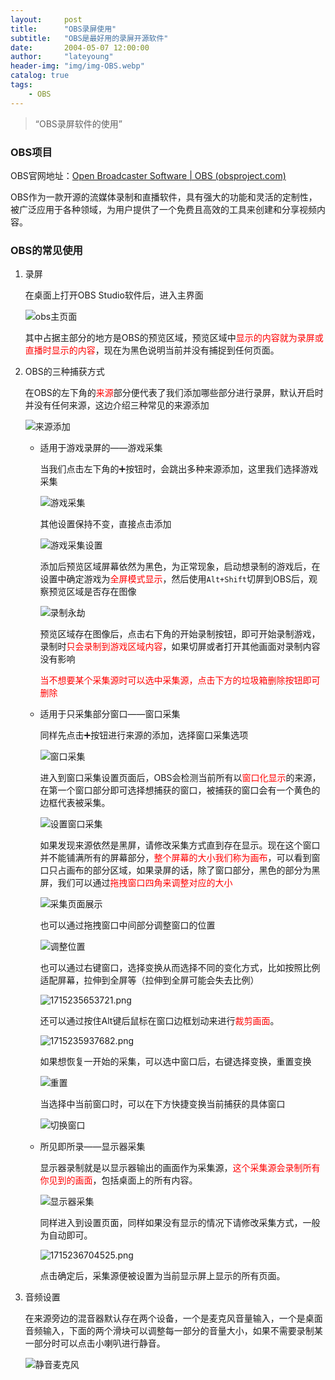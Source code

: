 ```yaml
---
layout:     post
title:      "OBS录屏使用"
subtitle:   "OBS是最好用的录屏开源软件"
date:       2004-05-07 12:00:00
author:     "lateyoung"
header-img: "img/img-OBS.webp"
catalog: true
tags:
    - OBS
---
```

> “OBS录屏软件的使用”

### OBS项目

OBS官网地址：[Open Broadcaster Software | OBS (obsproject.com)](https://obsproject.com/)

OBS作为一款开源的流媒体录制和直播软件，具有强大的功能和灵活的定制性，被广泛应用于各种领域，为用户提供了一个免费且高效的工具来创建和分享视频内容。



### OBS的常见使用

1. 录屏

   在桌面上打开OBS Studio软件后，进入主界面

   ![obs主页面](https://img2.imgtp.com/2024/05/09/GrGVKxFI.png)

   其中占据主部分的地方是OBS的预览区域，预览区域中<font color="red">显示的内容就为录屏或直播时显示的内容</font>，现在为黑色说明当前并没有捕捉到任何页面。

2. OBS的三种捕获方式

   在OBS的左下角的<font color="red">来源</font>部分便代表了我们添加哪些部分进行录屏，默认开启时并没有任何来源，这边介绍三种常见的来源添加

   ![来源添加](https://img2.imgtp.com/2024/05/09/p2yq5e1L.png)

   - 适用于游戏录屏的——游戏采集

     当我们点击左下角的➕按钮时，会跳出多种来源添加，这里我们选择游戏采集

     ![游戏采集](https://img2.imgtp.com/2024/05/09/WhnQOs5c.png)

     其他设置保持不变，直接点击添加

     ![游戏采集设置](https://img2.imgtp.com/2024/05/09/kmqcHva4.png)

     添加后预览区域屏幕依然为黑色，为正常现象，启动想录制的游戏后，在设置中确定游戏为<font color="red">全屏模式显示</font>，然后使用`Alt+Shift`切屏到OBS后，观察预览区域是否存在图像

     ![录制永劫](https://img2.imgtp.com/2024/05/09/EU1dFpHw.png)

     预览区域存在图像后，点击右下角的开始录制按钮，即可开始录制游戏，录制时<font color="red">只会录制到游戏区域内容</font>，如果切屏或者打开其他画面对录制内容没有影响

     <font color="red">当不想要某个采集源时可以选中采集源，点击下方的垃圾箱删除按钮即可删除</font>

   - 适用于只采集部分窗口——窗口采集

     同样先点击➕按钮进行来源的添加，选择窗口采集选项

     ![窗口采集](https://img2.imgtp.com/2024/05/09/uORt7Alm.png)

     进入到窗口采集设置页面后，OBS会检测当前所有以<font color="red">窗口化显示</font>的来源，在第一个窗口部分即可选择想捕获的窗口，被捕获的窗口会有一个黄色的边框代表被采集。

     ![设置窗口采集](https://img2.imgtp.com/2024/05/09/vwexMuZB.png)

     如果发现来源依然是黑屏，请修改采集方式直到存在显示。现在这个窗口并不能铺满所有的屏幕部分，<font color="red">整个屏幕的大小我们称为画布</font>，可以看到窗口只占画布的部分区域，如果录屏的话，除了窗口部分，黑色的部分为黑屏，我们可以通过<font color="red">拖拽窗口四角来调整对应的大小</font>

     ![采集页面展示](https://img2.imgtp.com/2024/05/09/j02rt0Ly.png)

     也可以通过拖拽窗口中间部分调整窗口的位置

     ![调整位置](https://img2.imgtp.com/2024/05/09/9gaQTeQb.png)

     也可以通过右键窗口，选择变换从而选择不同的变化方式，比如按照比例适配屏幕，拉伸到全屏等（拉伸到全屏可能会失去比例）

     ![1715235653721.png](https://img2.imgtp.com/2024/05/09/6EbqCtTT.png)

     还可以通过按住Alt键后鼠标在窗口边框划动来进行<font color="red">裁剪画面</font>。

     ![1715235937682.png](https://img2.imgtp.com/2024/05/09/RueBgSM0.png)

     如果想恢复一开始的采集，可以选中窗口后，右键选择变换，重置变换

     ![重置](https://img2.imgtp.com/2024/05/09/hkzum5Ur.png)

     当选择中当前窗口时，可以在下方快捷变换当前捕获的具体窗口

     ![切换窗口](https://img2.imgtp.com/2024/05/09/ygyoOfnK.png)

   - 所见即所录——显示器采集

     显示器录制就是以显示器输出的画面作为采集源，<font color="red">这个采集源会录制所有你见到的画面</font>，包括桌面上的所有内容。

     ![显示器采集](https://img2.imgtp.com/2024/05/09/j4JCQu9Y.png)

     同样进入到设置页面，同样如果没有显示的情况下请修改采集方式，一般为自动即可。

     ![1715236704525.png](https://img2.imgtp.com/2024/05/09/aPtEA7Oc.png)

     点击确定后，采集源便被设置为当前显示屏上显示的所有页面。

3. 音频设置

   在来源旁边的混音器默认存在两个设备，一个是麦克风音量输入，一个是桌面音频输入，下面的两个滑块可以调整每一部分的音量大小，如果不需要录制某一部分时可以点击小喇叭进行静音。

   ![静音麦克风](https://img2.imgtp.com/2024/05/09/fjfLfw8n.png)

   



   

   

   